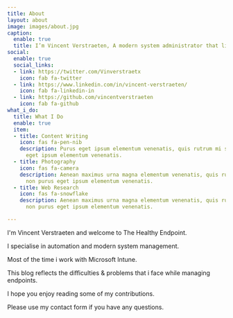 ```yaml
---
title: About
layout: about
image: images/about.jpg
caption:
  enable: true
  title: I’m Vincent Verstraeten, A modern system administrator that lives and works in Antwerp. Welcome to my blog the healthy endpoint.
social:
  enable: true
  social_links:
  - link: https://twitter.com/Vinverstraetx
    icon: fab fa-twitter
  - link: https://www.linkedin.com/in/vincent-verstraeten/
    icon: fab fa-linkedin-in
  - link: https://github.com/vincentverstraeten
    icon: fab fa-github
what_i_do:
  title: What I Do
  enable: true
  item:
  - title: Content Writing
    icon: fas fa-pen-nib
    description: Purus eget ipsum elementum venenatis, quis rutrum mi semper nonpurus
      eget ipsum elementum venenatis.
  - title: Photography
    icon: fas fa-camera
    description: Aenean maximus urna magna elementum venenatis, quis rutrum mi semper
      non purus eget ipsum elementum venenatis.
  - title: Web Research
    icon: fas fa-snowflake
    description: Aenean maximus urna magna elementum venenatis, quis rutrum mi semper
      non purus eget ipsum elementum venenatis.

---
```

I'm Vincent Verstraeten and welcome to The Healthy Endpoint.

I specialise in automation and modern system management. 

Most of the time i work with Microsoft Intune.

This blog reflects the difficulties & problems that i face while managing endpoints.

I hope you enjoy reading some of my contributions.

Please use my contact form if you have any questions. 